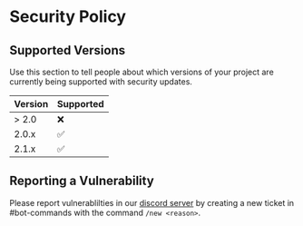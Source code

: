 # Security Policy

## Supported Versions

Use this section to tell people about which versions of your project are
currently being supported with security updates.

| Version | Supported          |
| ------- | ------------------ |
| > 2.0   | :x:                |
| 2.0.x   | :white_check_mark: |
| 2.1.x   | :white_check_mark: |

## Reporting a Vulnerability

Please report vulnerablilties in our [discord server](https://discord.gg/moulberry) by creating a new ticket in #bot-commands with the command `/new <reason>`.
